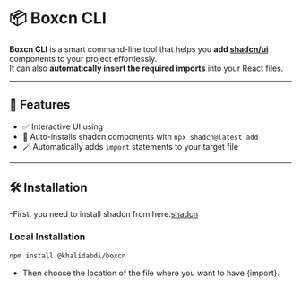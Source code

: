 # 📦 Boxcn CLI

**Boxcn CLI** is a smart command-line tool that helps you **add [shadcn/ui](https://ui.shadcn.com)** components to your project effortlessly.  
It can also **automatically insert the required imports** into your React files.

---

## 🚀 Features

- ✅ Interactive UI using 
- 🧩 Auto-installs shadcn components with `npx shadcn@latest add`
- 🪄 Automatically adds `import` statements to your target file


---

## 🛠️ Installation

 -First, you need to install shadcn from here.[shadcn](https://ui.shadcn.com/docs/installation)

### Local Installation

```bash
npm install @khalidabdi/boxcn


```

- Then choose the location of the file where you want to have {import}.
